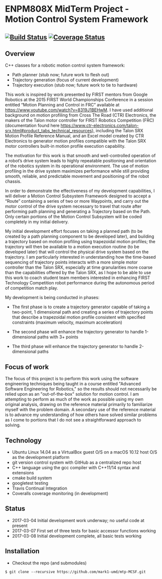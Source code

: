 # ENPM808X MidTerm Project - Motion Control System Framework
[![Build Status](https://travis-ci.org/mark1-umd/mtp-MCSF.svg?branch=master)](https://travis-ci.org/mark1-umd/mtp-MCSF)
[![Coverage Status](https://coveralls.io/repos/github/mark1-umd/mtp-MCSF/badge.svg?branch=master)](https://coveralls.io/github/mark1-umd/mtp-MCSF?branch=master)
---

## Overview

C++ classes for a robotic motion control system framework:

- Path planner (stub now; future work to flesh out)
- Trajectory generation (focus of current development)
- Trajectory execution (stub now; future work to tie to hardware)

This work is inspired by work presented by FIRST mentors from Google
Robotics at the 2015 FIRST World Championships Conference in a session
entitled “Motion Planning and Control in FRC” available at
https://www.youtube.com/watch?v=8319J1BEHwM. I have used additional
background on motion profiling from Cross The Road (CTR) Electronics,
the makers of the Talon motor controller for FIRST Robotics Competition
(FRC) (documentation found here
https://www.ctr-electronics.com/talon-srx.html#product_tabs_technical_resources),
including the Talon SRX Motion Profile Reference Manual, and an Excel
model created by CTR Electronics to generator motion profiles compatible
with the Talon SRX motor controllers built-in motion profile execution
capability.

The motivation for this work is that smooth and well-controlled
operation of a robot’s drive system leads to highly repeatable
positioning and orientation of the robotics system in its operational
environment.  The use of motion profiling in the drive system maximizes
performance while still providing smooth, reliable, and predictable
movement and positioning of the robot chassis.

In order to demonstrate the effectiveness of my development capabilities,
I will deliver a Motion Control Subsystem Framework designed to accept a
“Route” containing a series of two or more Waypoints, and carry out the
motor control of the drive system necessary to travel that route after
performing path planning and generating a Trajectory based on the Path.
Only certain portions of the Motion Control Subsystem will be coded
completely in my initial delivery.

My initial development effort focuses on taking a planned path (to be
created by a path planning component to be developed later), and building
a trajectory based on motion profiling using trapezoidal motion profiles;
the trajectory will then be available to a motion execution routine (to
be developed later) that will control the physical drive system based on
the trajectory.  I am particularly interested in understanding how the
time-based sequencing of trajectory points interacts with a more simple
motor controller than the Talon SRX, especially at time granularities
more coarse than the capabilities offered by the Talon SRX, as I hope
to be able to use this work to coach student team members interested
in enhancing FIRST Technology Competition robot performance during the
autonomous period of competition match play.

My development is being conducted in phases:

- The first phase is to create a trajectory generator capable of taking a two-point, 1 dimensional path and creating a series of trajectory points that describe a trapezoidal motion profile consistent with specified
constraints (maximum velocity, maximum acceleration)

- The second phase will enhance the trajectory generator to handle
1-dimensional paths with 3+ points

- The third phase will enhance the trajectory generator to handle
2-dimensional paths

## Focus of work

The focus of this project is to perform this work using the software
engineering techniques being taught in a course entitled "Advanced Software Engineering for Robotics," so the results should not necessarily be relied upon as an "out-of-the-box" solution for motion control.  I am attempting to perform as much of the work as possible using my own original analysis, drawing on the reference material primarily to familiarize myself with the problem domain.  A secondary use of the reference material is to advance my understanding of how others have solved similar problems as I come to portions that I do not see a straightforward approach to solving.

## Technology

- Ubuntu Linux 14.04 as a VirtualBox guest O/S on a macOS 10.12 host O/S as the development platform
- git version control system with GitHub as a centralized repo host
- C++ language using the gcc compiler with C++11/14 syntax and extensions
- cmake build system
- googletest testing
- Travis Continual Integration
- Coveralls coverage monitoring (in development)

## Status

- 2017-03-04 Initial development work underway; no useful code at present
- 2017-03-07 First set of three tests for basic accessor functions working
- 2017-03-08 Initial development complete, all basic tests working

## Installation

- Checkout the repo (and submodules)
```
$ git clone --recursive https://github.com/mark1-umd/mtp-MCSF.git
```

